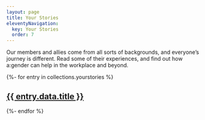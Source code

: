 ```yaml
---
layout: page
title: Your Stories
eleventyNavigation:
  key: Your Stories
  order: 7
---
```

Our members and allies come from all sorts of backgrounds, and everyone’s journey is different. Read some of their experiences, and find out how a:gender can help in the workplace and beyond.

{%- for entry in collections.yourstories %}
  <h2>
    <a href="{{ entry.url }}">{{ entry.data.title }}</a>
  </h2>
{%- endfor %}
